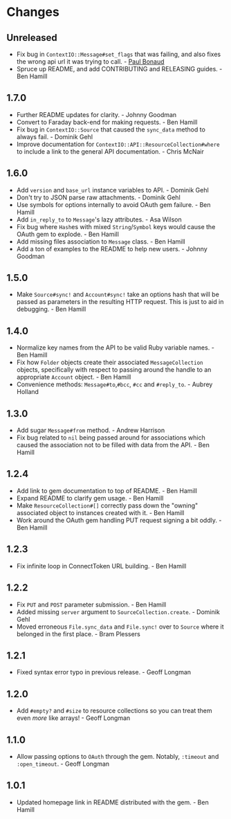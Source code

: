 # Changes

## Unreleased

* Fix bug in `ContextIO::Message#set_flags` that was failing, and also fixes the
  wrong api url it was trying to call. - [Paul Bonaud](https://github.com/popox)
* Spruce up README, and add CONTRIBUTING and RELEASING guides. - Ben Hamill

## 1.7.0

* Further README updates for clarity. - Johnny Goodman
* Convert to Faraday back-end for making requests. - Ben Hamill
* Fix bug in `ContextIO::Source` that caused the `sync_data` method to always
  fail. - Dominik Gehl
* Improve documentation for `ContextIO::API::ResourceCollection#where` to
  include a link to the general API documentation. - Chris McNair

## 1.6.0

* Add `version` and `base_url` instance variables to API. - Dominik Gehl
* Don't try to JSON parse raw attachments. - Dominik Gehl
* Use symbols for options internally to avoid OAuth gem failure. - Ben Hamill
* Add `in_reply_to` to `Message`'s lazy attributes. - Asa Wilson
* Fix bug where `Hash`es with mixed `String`/`Symbol` keys would cause the OAuth
  gem to explode. - Ben Hamill
* Add missing files association to `Message` class. - Ben Hamill
* Add a ton of examples to the README to help new users. - Johnny Goodman

## 1.5.0

* Make `Source#sync!` and `Account#sync!` take an options hash that will be
  passed as parameters in the resulting HTTP request. This is just to aid in
  debugging. - Ben Hamill

## 1.4.0

* Normalize key names from the API to be valid Ruby variable names. - Ben Hamill
* Fix how `Folder` objects create their associated `MessageCollection` objects,
  specifically with respect to passing around the handle to an appropriate
  `Account` object. - Ben Hamill
* Convenience methods: `Message#to`,`#bcc`, `#cc` and `#reply_to`. - Aubrey
  Holland

## 1.3.0

* Add sugar `Message#from` method. - Andrew Harrison
* Fix bug related to `nil` being passed around for associations which caused the
  association not to be filled with data from the API. - Ben Hamill

## 1.2.4

* Add link to gem documentation to top of README. - Ben Hamill
* Expand README to clarify gem usage. - Ben Hamill
* Make `ResourceCollection#[]` correctly pass down the "owning" associated
  object to instances created with it. - Ben Hamill
* Work around the OAuth gem handling PUT request signing a bit oddly. - Ben
  Hamill

## 1.2.3

* Fix infinite loop in ConnectToken URL building. - Ben Hamill

## 1.2.2

* Fix `PUT` and `POST` parameter submission. - Ben Hamill
* Added missing `server` argument to `SourceCollection.create`. - Dominik Gehl
* Moved erroneous `File.sync_data` and `File.sync!` over to `Source` where it
  belonged in the first place. - Bram Plessers

## 1.2.1

* Fixed syntax error typo in previous release. - Geoff Longman

## 1.2.0

* Add `#empty?` and `#size` to resource collections so you can treat them even
  *more* like arrays! - Geoff Longman

## 1.1.0

* Allow passing options to `OAuth` through the gem. Notably, `:timeout` and
  `:open_timeout`. - Geoff Longman

## 1.0.1

* Updated homepage link in README distributed with the gem. - Ben Hamill
